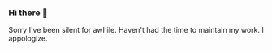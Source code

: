 ### Hi there 👋

Sorry I've been silent for awhile. Haven't had the time to maintain my work. I appologize.
